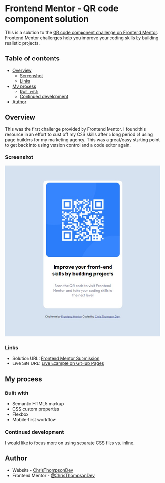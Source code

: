 # Frontend Mentor - QR code component solution

This is a solution to the [QR code component challenge on Frontend Mentor](https://www.frontendmentor.io/challenges/qr-code-component-iux_sIO_H). Frontend Mentor challenges help you improve your coding skills by building realistic projects. 

## Table of contents

- [Overview](#overview)
  - [Screenshot](#screenshot)
  - [Links](#links)
- [My process](#my-process)
  - [Built with](#built-with)
  - [Continued development](#continued-development)
- [Author](#author)


## Overview
This was the first challenge provided by Frontend Mentor. I found this resource in an effort to dust off my CSS skills after a long period of using page builders for my marketing agency. This was a great/easy starting point to get back into using version control and a code editor again.


### Screenshot

![](./screenshot.jpg)


### Links
- Solution URL: [Frontend Mentor Submission](https://www.frontendmentor.io/solutions/qr-code-component-PGR50nOaMY)
- Live Site URL: [Live Example on GitHub Pages](https://christhompsondev.github.io/FrontEndMentor/Newbie/qr-code-component-main/index.html)

## My process

### Built with

- Semantic HTML5 markup
- CSS custom properties
- Flexbox
- Mobile-first workflow


### Continued development

I would like to focus more on using separate CSS files vs. inline.




## Author

- Website - [ChrisThompsonDev](https://www.christhompsondev.com/)
- Frontend Mentor - [@ChrisThompsonDev](https://www.frontendmentor.io/profile/ChrisThompsonDev)
